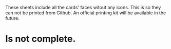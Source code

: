 These sheets include all the cards' faces witout any icons. This is so they can not be printed from Github. An official printing kit will 
be available in the future.

# Is not complete.
